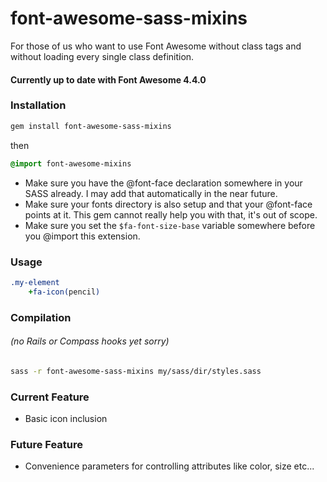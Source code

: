 # font-awesome-sass-mixins
For those of us who want to use Font Awesome without class tags and without loading every single class definition.

#### Currently up to date with Font Awesome 4.4.0

### Installation

```bash
gem install font-awesome-sass-mixins
```
then

```sass
@import font-awesome-mixins
```

- Make sure you have the @font-face declaration somewhere in your SASS already. I may add that automatically in the near future.
- Make sure your fonts directory is also setup and that your @font-face points at it. This gem cannot really help you with that, it's out of scope.
- Make sure you set the `$fa-font-size-base` variable somewhere before you @import this extension.

### Usage

```sass
.my-element
	+fa-icon(pencil)
```

### Compilation
###### (no Rails or Compass hooks yet sorry)

```bash
sass -r font-awesome-sass-mixins my/sass/dir/styles.sass
```

### Current Feature

- Basic icon inclusion

### Future Feature

- Convenience parameters for controlling attributes like color, size etc...

